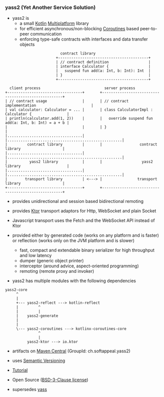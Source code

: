 ### yass2 (Yet Another Service Solution)

* yass2 is
    * a small [Kotlin](https://kotlinlang.org/)
      [Multiplatform](https://kotlinlang.org/docs/mpp-intro.html) library
    * for efficient asynchronous/non-blocking
      [Coroutines](https://kotlinlang.org/docs/coroutines-guide.html) based peer-to-peer communication
    * enforcing type-safe contracts with interfaces and data transfer objects

```
                         contract library
                       +-----------------------------------------+
                       | // contract definition                  |
                       | interface Calculator {                  |
                       |   suspend fun add(a: Int, b: Int): Int  |
                       | }                                       |
                       +-----------------------------------------+

  client process                             server process
+----------------------------------+       +----------------------------------------------------+
| // contract usage                |       | // contract implementation                         |
| val calculator: Calculator = ... |       | class CalculatorImpl : Calculator {                |
| println(calculator.add(1, 2))    |       |   override suspend fun add(a: Int, b: Int) = a + b |
|                                  |       | }                                                  |
|..................................|       |....................................................|
|         contract library         |       |                 contract library                   |
|..................................|       |....................................................|
|          yass2 library           |       |                  yass2 library                     |
|..................................|       |....................................................|
|        transport library         | <---> |                transport library                   |
+----------------------------------+       +----------------------------------------------------+
```

* provides unidirectional and session based bidirectional remoting

* provides [Ktor](https://ktor.io) transport adaptors for Http, WebSocket and plain Socket

* Javascript transport uses the Fetch and the WebSocket API instead of Ktor

* provided either by generated code (works on any platform and is faster) or reflection (works only on the JVM platform
  and is slower)
    * fast, compact and extendable binary serializer for high throughput and low latency
    * dumper (generic object printer)
    * interceptor (around advice, aspect-oriented programming)
    * remoting (remote proxy and invoker)

* yass2 has multiple modules with the following dependencies

```
yass2-core
     ^
     |
     +--- yass2-reflect ---> kotlin-reflect
     |         ^
     |         |
     |    yass2-generate
     |
     |
     \--- yass2-coroutines ---> kotlinx-coroutines-core
               ^
               |
          yass2-ktor ---> io.ktor
```

* artifacts on [Maven Central](https://search.maven.org/search?q=g:ch.softappeal.yass2) (GroupId: ch.softappeal.yass2)

* uses [Semantic Versioning](https://semver.org)

* [Tutorial](tutorial/src)

* Open Source ([BSD-3-Clause license](license.txt))

* supersedes [yass](https://github.com/softappeal/yass/)
